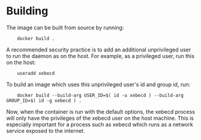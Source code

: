 Building
========

The image can be built from source by running:

        docker build .

A recommended security practice is to add an additional unprivileged user to run the daemon as on the host. For example, as a privileged user, run this on the host:

        useradd xebecd

To build an image which uses this unprivileged user's id and group id, run:

        docker build --build-arg USER_ID=$( id -u xebecd ) --build-arg GROUP_ID=$( id -g xebecd ) .

Now, when the container is run with the default options, the xebecd process will only have the privileges of the xebecd user on the host machine. This is especially important for a process such as xebecd which runs as a network service exposed to the internet.
